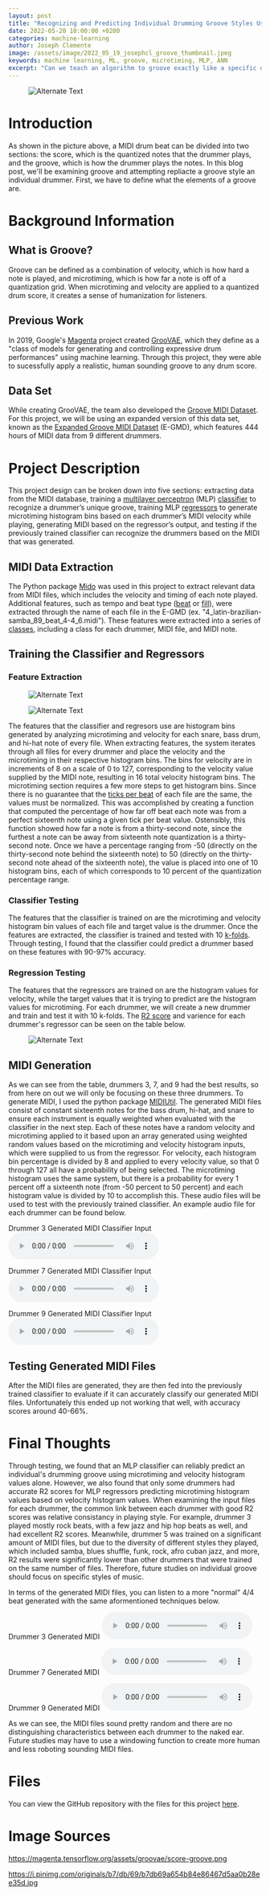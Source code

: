 ```yaml
---
layout: post
title: "Recognizing and Predicting Individual Drumming Groove Styles Using Artificial Neural Networks"
date: 2022-05-20 10:00:00 +0200
categories: machine-learning
author: Joseph Clemente
image: /assets/image/2022_05_19_josephcl_groove_thumbnail.jpeg
keywords: machine learning, ML, groove, microtiming, MLP, ANN
excerpt: "Can we teach an algorithm to groove exactly like a specific drummer?"
---
```


<figure style="float: none">
   <img src="/assets/image/2022_05_19_josephcl_beat_equation.png" alt="Alternate Text" width="auto" />
</figure>

# Introduction

As shown in the picture above, a MIDI drum beat can be divided into two sections: the score, which is the quantized notes that the drummer plays, and the groove, which is how the drummer plays the notes. In this blog post, we'll be examining groove and attempting repliacte a groove style an individual drummer. First, we have to define what the elements of a groove are.

# Background Information 

## What is Groove?

Groove can be defined as a combination of velocity, which is how hard a note is played, and microtiming, which is how far a note is off of a quantization grid. When microtiming and velocity are applied to a quantized drum score, it creates a sense of humanization for listeners.

## Previous Work

In 2019, Google's [Magenta](https://magenta.tensorflow.org/) project created [GrooVAE](https://magenta.tensorflow.org/groovae), which they define as a "class of models for generating and controlling expressive drum performances" using machine learning. Through this project, they were able to sucessfully apply a realistic, human sounding groove to any drum score.

## Data Set

While creating GrooVAE, the team also developed the [Groove MIDI Dataset](https://magenta.tensorflow.org/datasets/groove). For this project, we will be using an expanded version of this data set, known as the 
[Expanded Groove MIDI Dataset](https://magenta.tensorflow.org/datasets/e-gmd) (E-GMD), which features 444 hours of MIDI data from 9 different drummers. 

# Project Description

This project design can be broken down into five sections: extracting data from the MIDI database, training a [multilayer perceptron](https://en.wikipedia.org/wiki/Multilayer_perceptron) (MLP) [classifier](https://scikit-learn.org/stable/modules/generated/sklearn.neural_network.MLPClassifier.html) to recognize a drummer’s unique groove, training MLP [regressors](https://scikit-learn.org/stable/modules/generated/sklearn.neural_network.MLPRegressor.html) to generate microtiming histogram bins based on each drummer’s MIDI velocity while playing, generating MIDI based on the regressor’s output, and testing if the previously trained classifier can recognize the drummers based on the MIDI that was generated.

## MIDI Data Extraction

The Python package [Mido](https://mido.readthedocs.io/en/latest/) was used in this project to extract relevant data from MIDI files, which includes the velocity and timing of each note played. Additional features, such as tempo and beat type ([beat](https://en.wikipedia.org/wiki/Drum_beat) or [fill](https://en.wikipedia.org/wiki/Fill_(music))), were extracted through the name of each file in the E-GMD (ex. "4_latin-brazilian-samba_89_beat_4-4_6.midi"). These features were extracted into a series of [classes](https://www.w3schools.com/python/python_classes.asp), including a class for each drummer, MIDI file, and MIDI note. 

## Training the Classifier and Regressors

### Feature Extraction

<figure style="float: none">
   <img src="/assets/image/2022_05_19_josephcl_hihat_microtiming.png" alt="Alternate Text" width="auto" />
</figure>

<figure style="float: none">
   <img src="/assets/image/2022_05_19_josephcl_hihat_velocity.png" alt="Alternate Text" width="auto" />
</figure>

The features that the classifier and regresors use are histogram bins generated by analyzing microtiming and velocity for each snare, bass drum, and hi-hat note of every file. When extracting features, the system iterates through all files for every drummer and place the velocity and the microtiming in their respective histogram bins. The bins for velocity are in increments of 8 on a scale of 0 to 127, corresponding to the velocity value supplied by the MIDI note, resulting in 16 total velocity histogram bins. The microtiming section requires a few more steps to get histogram bins. Since there is no guarantee that the [ticks per beat](https://mido.readthedocs.io/en/latest/midi_files.html) of each file are the same, the values must be normalized. This was accomplished by creating a function that computed the percentage of how far off beat each note was from a perfect sixteenth note using a given tick per beat value. Ostensibly, this function showed how far a note is from a thirty-second note, since the furthest a note can be away from sixteenth note quantization is a thirty-second note. Once we have a percentage ranging from -50 (directly on the thirty-second note behind the sixteenth note) to 50 (directly on the thirty-second note ahead of the sixteenth note), the value is placed into one of 10 histogram bins, each of which corresponds to 10 percent of the quantization percentage range.

### Classifier Testing

The features that the classifier is trained on are the microtiming and velocity histogram bin values of each file and target value is the drummer. Once the features are extracted, the classifier is trained and tested with 10 [k-folds](https://scikit-learn.org/stable/modules/generated/sklearn.model_selection.KFold.html). Through testing, I found that the classifier could predict a drummer based on these features with 90-97% accuracy.

### Regression Testing

The features that the regressors are trained on are the histogram values for velocity, while the target values that it is trying to predict are the histogram values for microtiming. For each drummer, we will create a new drummer and train and test it with 10 k-folds. The [R2 score](https://scikit-learn.org/stable/modules/generated/sklearn.metrics.r2_score.html) and varience for each drummer's regressor can be seen on the table below.

<figure style="float: none">
   <img src="/assets/image/2022_05_19_josephcl_r2_scores.png" alt="Alternate Text" width="auto" />
</figure>

## MIDI Generation

As we can see from the table, drummers 3, 7, and 9 had the best results, so from here on out we will only be focusing on these three drummers. To generate MIDI, I used the python package [MIDIUtil](https://github.com/MarkCWirt/MIDIUtil). The generated MIDI files consist of constant sixteenth notes for the bass drum, hi-hat, and snare to ensure each instrument is equally weighted when evaluated with the classifier in the next step. Each of these notes have a random velocity and microtiming applied to it based upon an array generated using weighted random values based on the microtiming and velocity histogram inputs, which were supplied to us from the regressor. For velocity, each histogram bin percentage is divided by 8 and applied to every velocity value, so that 0 through 127 all have a probability of being selected. The microtiming histogram uses the same system, but there is a probability for every 1 percent off a sixteenth note (from -50 percent to 50 percent) and each histogram value is divided by 10 to accomplish this. These audio files will be used to test with the previously trained classifier. An example audio file for each drummer can be found below.

Drummer 3 Generated MIDI Classifier Input
<audio controls>
  <source src="https://www.uio.no/english/studies/programmes/SMC-master/blog/assets/audio/2022_05_19_josephcl_drummer3_classifier.mp3" type="audio/mpeg">
</audio>

Drummer 7 Generated MIDI Classifier Input
<audio controls>
  <source src="https://www.uio.no/english/studies/programmes/SMC-master/blog/assets/audio/2022_05_19_josephcl_drummer7_classifier.mp3" type="audio/mpeg">
</audio>

Drummer 9 Generated MIDI Classifier Input
<audio controls>
  <source src="https://www.uio.no/english/studies/programmes/SMC-master/blog/assets/audio/2022_05_19_josephcl_drummer9_classifier.mp3" type="audio/mpeg">
</audio>

## Testing Generated MIDI Files

After the MIDI files are generated, they are then fed into the previously trained classifier to evaluate if it can accurately classify our generated MIDI files. Unfortunately this ended up not working that well, with accuracy scores around 40-66%.

# Final Thoughts

Through testing, we found that an MLP classifier can reliably predict an individual's drumming groove using microtiming and velocity histogram values alone. However, we also found that only some drummers had accurate R2 scores for MLP regressors predicting microtiming histogram values based on velocity histogram values. When examining the input files for each drummer, the common link between each drummer with good R2 scores was relative consistancy in playing style. For example, drummer 3 played mostly rock beats, with a few jazz and hip hop beats as well, and had excellent R2 scores. Meanwhile, drummer 5 was trained on a significant amount of MIDI files, but due to the diversity of different styles they played, which included samba, blues shuffle, funk, rock, afro cuban jazz, and more, R2 results were significantly lower than other drummers that were trained on the same number of files. Therefore, future studies on individual groove should focus on specific styles of music.

In terms of the generated MIDI files, you can listen to a more "normal" 4/4 beat generated with the same aformentioned techniques below.

Drummer 3 Generated MIDI
<audio controls>
  <source src="https://www.uio.no/english/studies/programmes/SMC-master/blog/assets/audio/2022_05_19_josephcl_drummer3_normal.mp3" type="audio/mpeg">
</audio>

Drummer 7 Generated MIDI
<audio controls>
  <source src="https://www.uio.no/english/studies/programmes/SMC-master/blog/assets/audio/2022_05_19_josephcl_drummer7_normal.mp3" type="audio/mpeg">
</audio>

Drummer 9 Generated MIDI
<audio controls>
  <source src="https://www.uio.no/english/studies/programmes/SMC-master/blog/assets/audio/2022_05_19_josephcl_drummer9_normal.mp3" type="audio/mpeg">
</audio>

As we can see, the MIDI files sound pretty random and there are no distinguishing characteristics between each drummer to the naked ear. Future studies may have to use a windowing function to create more human and less roboting sounding MIDI files. 

# Files

You can view the GitHub repository with the files for this project [here](https://github.com/jpclemente97/SMC4052FinalProject).

# Image Sources

https://magenta.tensorflow.org/assets/groovae/score-groove.png

https://i.pinimg.com/originals/b7/db/69/b7db69a654b84e86467d5aa0b28ee35d.jpg